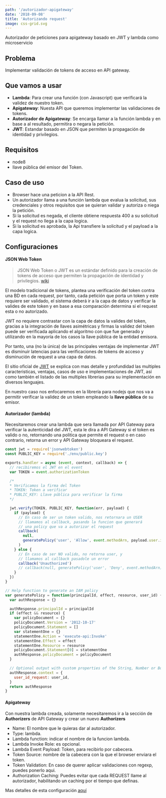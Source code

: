```yaml
---
path: '/autorizador-apigateway'
date: '2018-09-08'
title: 'Autorizando request'
image: css-grid.svg
---
```


Autorizador de peticiones para apigateway basado en JWT y lambda como microservicio

## Problema

Implementar validación de tokens de acceso en API gateway.

## Que vamos a usar

- **Lambda**: Para crear una función (con Javascript) que verificará la validez de nuestro token.
- **Apigateway**: Nuesta API que queremos implementar las validaciones de tokens.
- **Autorizador de Apigateway**: Se encarga llamar a la función lambda y en base a al resultado, permitira o negara la petición.
- **JWT**: Estandar basado en JSON que permiten la propagación de identidad y privilegios.

## Requisitos

- node8
- llave pública del emisor del Token.

## Caso de uso

- Browser hace una peticion a la API Rest.
- Un autorizador llama a una función lambda que evalua la solicitud, sus credenciales y otros requisitos que se quieran validar y autoriza o niega la petición.
- Si la solicitud es negada, el cliente obtiene respuesta 400 a su solicitud y el request no llega a la capa logica.
- Si la solicitud es aprobada, la Api transfiere la solicitud y el payload a la capa logica.

## Configuraciones

#### JSON Web Token

> JSON Web Token o JWT es un estándar definido para la creación de tokens de acceso que permiten la propagación de identidad y privilegios. [wiki](https://es.wikipedia.org/wiki/JSON_Web_Token)

El modelo tradicional de tokens, plantea una verificación del token contra una BD en cada request, por tanto, cada petición que porta un token y este requiere ser validado, el sistema deberá ir a la capa de datos y verificar la valides de este token y en base a esa comparación determina si el request esta o no autorizado.

JWT no requiere contrastar con la capa de datos la valides del token, gracias a la integración de llaves asimétricas y firmas la validez del token puede ser verificada aplicando el algoritmo con que fue generado y utilizando en la mayoría de los casos la llave pública de la entidad emisora.

Por tanto, una (no la única) de las principales ventajas de implementar JWT es disminuir latencias para las verificaciones de tokens de acceso y disminución de request a una capa de datos.

El sitio oficial de [JWT](https://jwt.io/) se explica con mas detalle y profundidad las multiples caracteristicas, ventajas, casos de uso e implementaciones de JWT, así como también el listado de las multiples librerias para su implementación en diversos lenguajes.

En nuestro caso nos enfocaremos en la librería para nodejs que nos va a permitir verificar la validez de un token empleando la **llave pública** de su emisor.

#### Autorizador (lambda)

Necesitaremos crear una lambda que sera llamada por API Gateway para verificar la autenticidad del JWT, esta le dira a API Gateway si el token es valido o no, retornando una politica que permite el request o en caso contrario, retorna un error y API Gateway bloqueara el request.

```javascript
const jwt = require('jsonwebtoken')
const PUBLIC_KEY = require('./env/public.key')

exports.handler = async (event, context, callback) => {
  // recibiremos el JWT en el event
  var TOKEN = event.authorizationToken

  /*
  * Verificamos la firma del Token
  * TOKEN: Token a verificar
  * PUBLIC_KEY: Llave pública para verificar la firma
  */

  jwt.verify(TOKEN, PUBLIC_KEY, function(err, payload) {
    if (payload) {
      // En caso de ser un token valido, nos retornara un USER
      // llamamos al callback, pasando la funcion que generará
      // una policy que va a autorizar el request
      callback(
        null,
        generatePolicy('user', 'Allow', event.methodArn, payload.user.id)
      )
    } else {
      // En caso de ser NO valido, no retorna user, y
      // llamamos al callback pasadole un error
      callback('Unauthorized')
      // callback(null, generatePolicy('user', 'Deny', event.methodArn));
    }
  })
}

// Help function to generate an IAM policy
var generatePolicy = function(principalId, effect, resource, user_id) {
  var authResponse = {}

  authResponse.principalId = principalId
  if (effect && resource) {
    var policyDocument = {}
    policyDocument.Version = '2012-10-17'
    policyDocument.Statement = []
    var statementOne = {}
    statementOne.Action = 'execute-api:Invoke'
    statementOne.Effect = effect
    statementOne.Resource = resource
    policyDocument.Statement[0] = statementOne
    authResponse.policyDocument = policyDocument
  }

  // Optional output with custom properties of the String, Number or Boolean type.
  authResponse.context = {
    user_id_request: user_id,
  }
  return authResponse
}
```

#### Apigateway

Con nuestra lambda creada, solamente necesitaremos ir a la sección de **Authorizers** de API Gateway y crear un nuevo **Authorizers**

- Name: El nombre que le quieras dar al autorizador.
- Type: lambda.
- Lambda function: indicar el nombre de la funcion lambda.
- Lambda Invoke Role: es opcional.
- Lambda Event Payload: Token, para recibirlo por cabecera.
- Token Source: nombre de la cabecera con la que el browser enviara el token.
- Token Validation: En caso de querer aplicar validaciones con regexp, puedes ponerlo aqui.
- Authorization Caching: Puedes evitar que cada REQUEST llame al autorizador, habilitando un caching por el tiempo que definas.

Mas detalles de esta configuración [aquí](https://docs.aws.amazon.com/es_es/apigateway/latest/developerguide/apigateway-use-lambda-authorizer.html)
